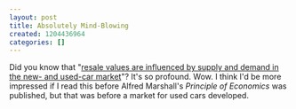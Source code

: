 ```yaml
---
layout: post
title: Absolutely Mind-Blowing
created: 1204436964
categories: []
---
```

Did you know that "<a href="http://www.forbes.com/2008/02/29/resale-value-autos-cars-forbeslife_cx_jm_0229resale.html" rel="external">resale values are influenced by supply and demand in the new- and used-car market</a>"? It's so profound. Wow. I think I'd be more impressed if I read this before Alfred Marshall's <em>Principle of Economics</em> was published, but that was before a market for used cars developed.
